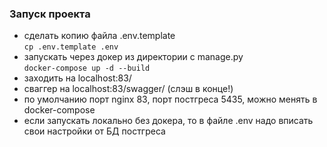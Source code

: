 ### Запуск проекта

- сделать копию файла .env.template <br>
```cp .env.template .env```
- запускать через докер из директории с manage.py <br>
```docker-compose up -d --build```
- заходить на localhost:83/ 
- сваггер на localhost:83/swagger/ (слэш в конце!)
- по умолчанию порт nginx 83, порт постгреса 5435, можно менять в docker-compose
- если запускать локально без докера, то в файле .env надо вписать свои настройки от БД постгреса
